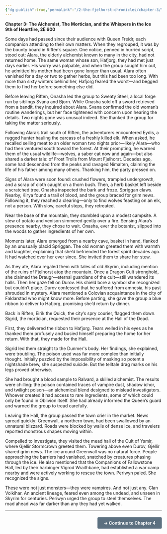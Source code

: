 ```yaml
---
{"dg-publish":true,"permalink":"/2-the-fjelhorst-chronicles/chapter-3/"}
---
```


**Chapter 3: The Alchemist, The Mortician, and the Whispers in the Ice**  
**9th of Heartfire, 2E 600**

Some days had passed since their audience with Queen Freidr, each companion attending to their own matters. When they regrouped, it was by the bounty board in Riften’s square. One notice, penned in hurried script, stood out: Alara, the elderly alchemist known to many in the city, had not returned home. The same woman whose son, Hafjorg, they had met just days earlier. His worry was palpable, and when the group sought him out, he admitted his mother had been gone longer than usual. Alara often vanished for a day or two to gather herbs, but this had been too long. With more than sixty winters behind her, Hafjorg feared the worst—and begged them to find her before something else did.

Before leaving Riften, Onasha led the group to Sweaty Steel, a local forge run by siblings Svana and Bjorn. While Onasha sold off a sword retrieved from a bandit, they inquired about Alara. Svana confirmed the old woman’s routine wanderings, but her face tightened with concern upon hearing the details. Two nights gone was unusual indeed. She thanked the group for taking the matter seriously.

Following Alara’s trail south of Riften, the adventurers encountered Eydis, a rugged hunter hauling the carcass of a freshly killed elk. When asked, he recalled selling meat to an older woman two nights prior—likely Alara—who had then ventured south toward the forest. At their prompting, he warned them of the usual wildlife—wolves, a saber cat now and again—but also shared a darker tale: of Frost Trolls from Mount Fjelhorst. Decades ago, some had descended from the peaks and ravaged Nimalten, claiming the life of his father among many others. Thanking him, the party pressed on.

Signs of Alara were soon found: crushed flowers, trampled undergrowth, and a scrap of cloth caught on a thorn bush. Then, a herb basket left beside a scratched tree. Onasha inspected the bark and froze. Spriggan claws. Nearby, Kirya found a trail of blood, and the group braced for grim news. Following it, they reached a clearing—only to find wolves feasting on an elk, not a person. With slow, careful steps, they retreated.

Near the base of the mountain, they stumbled upon a modest campsite. A stew of potato and venison simmered gently over a fire. Sensing Alara’s presence nearby, they chose to wait. Onasha, ever the botanist, slipped into the woods to gather ingredients of her own.

Moments later, Alara emerged from a nearby cave, basket in hand, flanked by an unusually placid Spriggan. The old woman greeted them with warmth and laughter, explaining that she’d befriended the forest spirit decades ago. It had watched over her ever since. She invited them to share her stew.

As they ate, Alara regaled them with tales of old Skyrim, including mention of the ruins of Fjelhorst atop the mountain. Once a Dragon Cult stronghold, she claimed the Draugr—eternal guardians of the cult—still wandered its halls. Then her gaze fell on Durov. His shield bore a symbol she recognized but couldn’t place. Durov confessed that he suffered from amnesia, his past shrouded in mystery. Alara mentioned a Colovian acquaintance in the city of Faldarstad who might know more. Before parting, she gave the group a blue ribbon to deliver to Hafjorg, promising she’d return by dinner.

Back in Riften, Eirik the Quick, the city’s spry courier, flagged them down. Sigrid, the mortician, requested their presence at the Hall of the Dead.

First, they delivered the ribbon to Hafjorg. Tears welled in his eyes as he thanked them profusely and busied himself preparing the home for her return. With that, they made for the Hall.

Sigrid led them straight to the Dunmer's body. Her findings, she explained, were troubling. The poison used was far more complex than initially thought. Initially puzzled by the impossibility of masking so potent a nightshade brew, she suspected suicide. But the telltale drag marks on his legs proved otherwise.

She had brought a blood sample to Ralvard, a skilled alchemist. The results were chilling: the poison contained traces of vampire dust, shadow ichor, and twilight poison—an alchemical blend designed to mislead investigators. Whoever created it had access to rare ingredients, some of which could only be found in Oblivion itself. She had already informed the Queen’s guard and warned the group to tread carefully.

Leaving the Hall, the group passed the town crier in the market. News spread quickly: Greenwall, a northern town, had been swallowed by an unnatural blizzard. Roads were blocked by walls of dense ice, and travelers reported monstrous shapes moving within.

Compelled to investigate, they visited the mead hall of the Cult of Ysmir, where Gjellir Stormcrown greeted them. Towering above even Durov, Gjellir shared grim news. The ice around Greenwall was no natural force. People approaching the barriers had vanished, snatched by creatures phasing through the ice. He also mentioned that the Companions of Fallowstone Hall, led by their harbinger Vigrod Wraithbane, had established a war camp nearby and were actively working to rescue the town. Periwyn paled. She recognized the signs.

These were not just monsters—they were vampires. And not just any. Clan Volkihar. An ancient lineage, feared even among the undead, and unseen in Skyrim for centuries. Periwyn urged the group to steel themselves. The road ahead was far darker than any they had yet walked.

---

<div style="text-align: right; margin-top: 20px;">
<a href="[[2. The Fjelhorst Chronicles/Chapter 4\|Chapter 4]]" style="display: inline-block; background-color: #5c7080; color: white; padding: 10px 20px; text-decoration: none; border-radius: 4px; font-weight: bold;">→ Continue to Chapter 4</a>
</div>